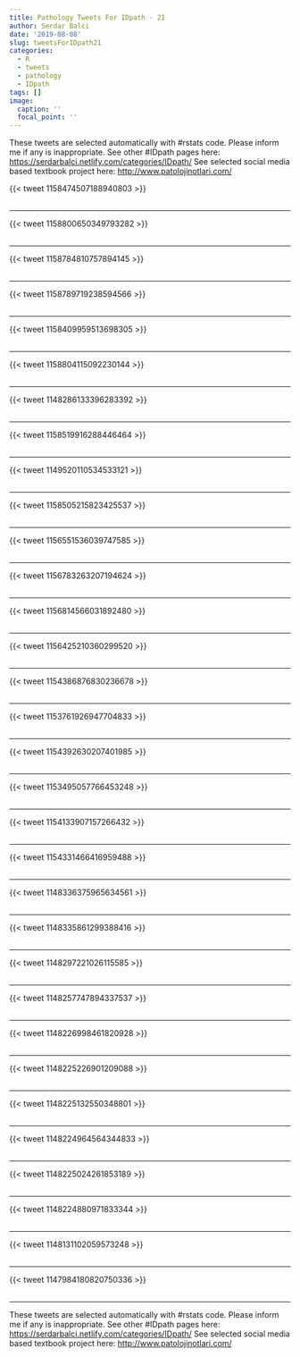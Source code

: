 ```yaml
---
title: Pathology Tweets For IDpath - 21
author: Serdar Balci
date: '2019-08-08'
slug: tweetsForIDpath21
categories:
  - R
  - tweets
  - pathology
  - IDpath
tags: []
image:
  caption: ''
  focal_point: ''
---
```



These tweets are selected automatically with #rstats code. Please inform me if any is inappropriate.
See other #IDpath pages here: https://serdarbalci.netlify.com/categories/IDpath/ 
See selected social media based textbook project here: http://www.patolojinotlari.com/

{{< tweet 1158474507188940803 >}}
<br>
<br>
<hr>
{{< tweet 1158800650349793282 >}}
<br>
<br>
<hr>
{{< tweet 1158784810757894145 >}}
<br>
<br>
<hr>
{{< tweet 1158789719238594566 >}}
<br>
<br>
<hr>
{{< tweet 1158409959513698305 >}}
<br>
<br>
<hr>
{{< tweet 1158804115092230144 >}}
<br>
<br>
<hr>
{{< tweet 1148286133396283392 >}}
<br>
<br>
<hr>
{{< tweet 1158519916288446464 >}}
<br>
<br>
<hr>
{{< tweet 1149520110534533121 >}}
<br>
<br>
<hr>
{{< tweet 1158505215823425537 >}}
<br>
<br>
<hr>
{{< tweet 1156551536039747585 >}}
<br>
<br>
<hr>
{{< tweet 1156783263207194624 >}}
<br>
<br>
<hr>
{{< tweet 1156814566031892480 >}}
<br>
<br>
<hr>
{{< tweet 1156425210360299520 >}}
<br>
<br>
<hr>
{{< tweet 1154386876830236678 >}}
<br>
<br>
<hr>
{{< tweet 1153761926947704833 >}}
<br>
<br>
<hr>
{{< tweet 1154392630207401985 >}}
<br>
<br>
<hr>
{{< tweet 1153495057766453248 >}}
<br>
<br>
<hr>
{{< tweet 1154133907157266432 >}}
<br>
<br>
<hr>
{{< tweet 1154331466416959488 >}}
<br>
<br>
<hr>
{{< tweet 1148336375965634561 >}}
<br>
<br>
<hr>
{{< tweet 1148335861299388416 >}}
<br>
<br>
<hr>
{{< tweet 1148297221026115585 >}}
<br>
<br>
<hr>
{{< tweet 1148257747894337537 >}}
<br>
<br>
<hr>
{{< tweet 1148226998461820928 >}}
<br>
<br>
<hr>
{{< tweet 1148225226901209088 >}}
<br>
<br>
<hr>
{{< tweet 1148225132550348801 >}}
<br>
<br>
<hr>
{{< tweet 1148224964564344833 >}}
<br>
<br>
<hr>
{{< tweet 1148225024261853189 >}}
<br>
<br>
<hr>
{{< tweet 1148224880971833344 >}}
<br>
<br>
<hr>
{{< tweet 1148131102059573248 >}}
<br>
<br>
<hr>
{{< tweet 1147984180820750336 >}}
<br>
<br>
<hr>


These tweets are selected automatically with #rstats code. Please inform me if any is inappropriate.
See other #IDpath pages here: https://serdarbalci.netlify.com/categories/IDpath/ 
See selected social media based textbook project here: http://www.patolojinotlari.com/
